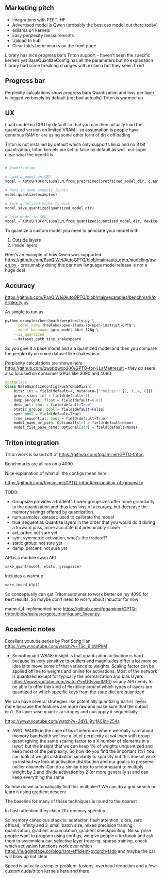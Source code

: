 ## Marketing pitch

* Integrations with PEFT, HF
* Advertised model is Qwen (probably the best oss model out there today)
* exllama q4 kernels
* Easy perplexity measurements
* Upload to hub
* Clear tok/s benchmarks on the front page

Library has nice progress bars
Triton support - haven't seen the specific kernels yet
BaseQuantizeConfig has all the parameters but no explanation
Library had some breaking changes with exllama but they seem fixed

## Progress bar

Perplexity calculations show progress bars
Quantization and loss per layer is logged verbosely by default (not bad actually)
Triton is warmed up

## UX

Load model on CPU by default so that you can then actually load the quantized version on limited VRAM - so assumption is people have generous RAM or are using some other form of disk offloading

Triton is not installed by default which only supports linux and no 3 bit quantization, triton kernels are set to false by default as well. not super clear what the benefit is


```python

# Quantization

# Load a model on CPU
model = AutoGPTQForCausalLM.from_pretrained(pretrained_model_dir, quantize_config)

# Pass in some example inputs
model.quantize(examples)

# save quantized model to disk
model.save_quantized(quantized_model_dir)

# Load model to GPU
model = AutoGPTQForCausalLM.from_quantized(quantized_model_dir, device="cuda:0")
```

To quantize a custom model you need to annotate your model with

1. Outside layers
2. Inside layers

Here's an example of how Qwen was supported https://github.com/PanQiWei/AutoGPTQ/blob/main/auto_gptq/modeling/qwen.py - presumably doing this per new language model release is not a huge deal

## Accuracy

https://github.com/PanQiWei/AutoGPTQ/blob/main/examples/benchmark/perplexity.py

As simple to run as

```bash
python examples/benchmark/perplexity.py \
    --model_name TheBloke/open-llama-7b-open-instruct-GPTQ \
    --model_basename gptq_model-4bit-128g \
    --is_quantized
    --dataset_path tiny_shakespeare
```

So you give it a base model and a a quantized model and then you compare the perplexity on some dataset like shakespear


Perplexity calculations are shown here https://github.com/qwopqwop200/GPTQ-for-LLaMa#result - they do seem also focused on consumer GPUs like 3090 and 4090

```python
@dataclass
class BaseQuantizeConfig(PushToHubMixin):
    bits: int = field(default=4, metadata={"choices": [2, 3, 4, 8]})
    group_size: int = field(default=-1)
    damp_percent: float = field(default=0.01)
    desc_act: bool = field(default=True)
    static_groups: bool = field(default=False)
    sym: bool = field(default=True)
    true_sequential: bool = field(default=True)
    model_name_or_path: Optional[str] = field(default=None)
    model_file_base_name: Optional[str] = field(default=None)
```




## Triton integration

Triton work is based off of https://github.com/fpgaminer/GPTQ-triton

Benchmarks are all ran on a 4090

Nice explanation of what all the configs mean here 

https://github.com/fpgaminer/GPTQ-triton#explanation-of-groupsize


TODO: 
* Groupsize provides a tradeoff. Lower groupsizes offer more granularity to the quantization and thus less loss of accuracy, but decrease the memory savings offered by quantization.
* num_samples, dataset: used to calibrate the model
* true_sequential: Quantize layers in the order that you would do it during a forward pass, more accurate but presumably slower
* act_order: not sure yet
* sym: symmetric activation, what's the tradeoff?
* static group: not sure yet
* damp_percent: not sure yet


API is a module swap API

```python
make_quant(model, wbits, groupsize)
```

Includes a warmup


```python
make_fused_nlp()
```


So conceptually can get Triton autotuner to work better on my 4090 for best results. So maybe don't need to worry about inductor for now

matmul_4 implemented here https://github.com/fpgaminer/GPTQ-triton/blob/main/src/gptq_triton/quant_linear.py


## Academic notes

Excellent youtube series by Prof Song Han https://www.youtube.com/watch?v=TSc_BibWRhM

* Smoothquant W8A8: insight is that quantization activation is hard because its very sensitive to outliers and magnitudes differ a lot more so idea is to move some of that variance to weights. Scaling factor can be applied offline to weights and online for activations. Most of the network is quantized except for typically the normalization and bias layers https://www.youtube.com/watch?v=U0yvqjdMfr0 so any API needs to be able to offer this kind of flexibility around which types of layers are quantized or which specific keys from the state dict are quantized

We can have several strategies like potentially quantizing earlier layers more because the features are more raw and make sure that the output isn't. So layer wise quant is a stragey and can apply it sequentially


https://www.youtube.com/watch?v=3dYLj9vjfA0&t=254s

* AWQ: W4A16 in the case of bs=1 inference where we really care about memory bandwidth we lose a lot of perplexity at w4 even with group quant (giving the same scaling factor to a X number of elements in a layer) but the insight that we can keep 1% of weights unquantized and keep most of the perplexity. So how do you find the important 1%? You can look at weight distribution similarily to sparsity but this doesnt work so instead we look at activation distribution and our goal is to preserve outlier channels. Can do a similar trick to smoothquant to multiply weight by 2 and divide activation by 2 (or more generally s) and can keep everything the same

So how do we automatically find this multiplier? We can do a grid search or learn it using gradient descent

The baseline for many of these techniques is round to the nearest

In flash attention they claim 20x memory speedup

So memory conscious stack is: adafactor, flash attention, qlora, zero offload, infinity and 3, small batch size, mixed precision training, quantization, gradient accumulation, gradient checkpointing. No surprise people want to program using configs, we give people a textbook and ask them to assemble a car, selective layer freezing, sparse training, check which activation functions work over which https://huggingface.co/blog/ram-efficient-pytorch-fsdp and maybe the car will blow up not clear

Speed is actually a simpler problem: fusions, overhead reduction and a few custom cuda/triton kernels here and there


